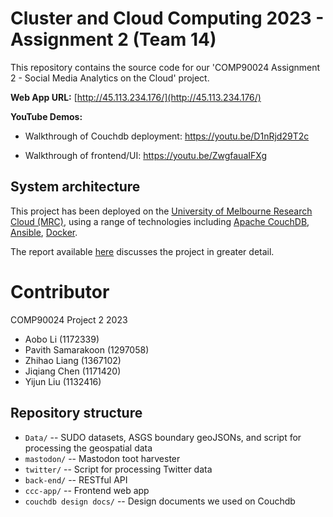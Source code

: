 # Cluster and Cloud Computing 2023 - Assignment 2 (Team 14)

This repository contains the source code for our 'COMP90024 Assignment 2 - Social Media Analytics on the Cloud' project.

**Web App URL:**  [http://45.113.234.176/](http://45.113.234.176/)

**YouTube Demos:**

* Walkthrough of Couchdb deployment: https://youtu.be/D1nRjd29T2c

* Walkthrough of frontend/UI: https://youtu.be/ZwgfauaIFXg

## System architecture

This project has been deployed on the [University of Melbourne Research Cloud (MRC)](https://dashboard.cloud.unimelb.edu.au/), using a range of technologies including [Apache CouchDB](https://couchdb.apache.org), [Ansible](https://www.ansible.com), [Docker](https://www.docker.com).

The report available [here](https://github.com/aoboli1231/projects/blob/main/Australia%20Social%20Media%20Analytics%20on%20the%20Cloud/Final%20Report/CCC_assignment2_team14_report.pdf) discusses the project in greater detail.

# Contributor

COMP90024 Project 2 2023

- Aobo Li (1172339)
- Pavith Samarakoon (1297058)
- Zhihao Liang (1367102)
- Jiqiang Chen (1171420)
- Yijun Liu (1132416)

## Repository structure

* `Data/` -- SUDO datasets, ASGS boundary geoJSONs, and script for processing the geospatial data
* `mastodon/` -- Mastodon toot harvester
* `twitter/` -- Script for processing Twitter data
* `back-end/` -- RESTful API
* `ccc-app/` -- Frontend web app
* `couchdb design docs/` -- Design documents we used on Couchdb
